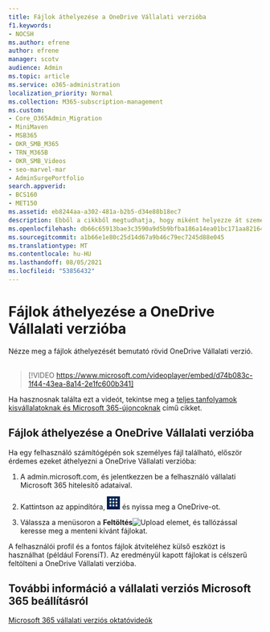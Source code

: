 ```yaml
---
title: Fájlok áthelyezése a OneDrive Vállalati verzióba
f1.keywords:
- NOCSH
ms.author: efrene
author: efrene
manager: scotv
audience: Admin
ms.topic: article
ms.service: o365-administration
localization_priority: Normal
ms.collection: M365-subscription-management
ms.custom:
- Core_O365Admin_Migration
- MiniMaven
- MSB365
- OKR_SMB_M365
- TRN_M365B
- OKR_SMB_Videos
- seo-marvel-mar
- AdminSurgePortfolio
search.appverid:
- BCS160
- MET150
ms.assetid: eb8244aa-a302-481a-b2b5-d34e88b18ec7
description: Ebből a cikkből megtudhatja, hogy miként helyezze át személyes munkahelyi fájljait és bizalmas vállalati fájljait OneDrive Vállalati verzió néhány egyszerű lépésben.
ms.openlocfilehash: db66c65913bae3c3590a9d5b9bfba186a14ea01bc171aa82164c840e02fd4ed8
ms.sourcegitcommit: a1b66e1e80c25d14d67a9b46c79ec7245d88e045
ms.translationtype: MT
ms.contentlocale: hu-HU
ms.lasthandoff: 08/05/2021
ms.locfileid: "53856432"
---
```

# <a name="move-files-to-onedrive-for-business"></a>Fájlok áthelyezése a OneDrive Vállalati verzióba

Nézze meg a fájlok áthelyezését bemutató rövid OneDrive Vállalati verzió.<br><br>

> [!VIDEO https://www.microsoft.com/videoplayer/embed/d74b083c-1f44-43ea-8a14-2e1fc600b341] 

Ha hasznosnak találta ezt a videót, tekintse meg a [teljes tanfolyamok kisvállalatoknak és Microsoft 365-újoncoknak](../business-video/index.yml) című cikket.


## <a name="move-files-to-onedrive-for-business"></a>Fájlok áthelyezése a OneDrive Vállalati verzióba

Ha egy felhasználó számítógépén sok személyes fájl található, először érdemes ezeket áthelyezni a OneDrive Vállalati verzióba:
  
1. A admin.microsoft.com, és jelentkezzen be a felhasználó vállalati Microsoft 365 hitelesítő adataival.

2. Kattintson az appindítóra, ![The app launcher icon in Office 365](../media/7502f4ec-3c9a-435d-a7b4-b9cda85189a7.png) és nyissa meg a OneDrive-ot. 
    
3. Válassza a menüsoron a **Feltöltés**![Upload](../media/d9b963b8-10af-42e2-953d-360301b83d3c.png) elemet, és tallózással keresse meg a menteni kívánt fájlokat. 
    
A felhasználói profil és a fontos fájlok átviteléhez külső eszközt is használhat (például ForensiT). Az eredményül kapott fájlokat is célszerű feltölteni a OneDrive Vállalati verzióba.
  
## <a name="for-more-on-setting-up-and-using-microsoft-365-for-business"></a>További információ a vállalati verziós Microsoft 365 beállításról

[Microsoft 365 vállalati verziós oktatóvideók](../business-video/index.yml)
